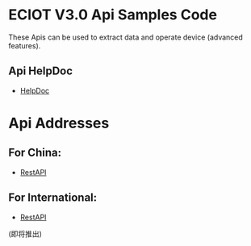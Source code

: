 # ECIOT V3.0 Api Samples Code
These Apis can be used to extract data and operate device (advanced features). 

## Api HelpDoc
- [HelpDoc](http://eciot.51daniu.cn/rest/help/help.html "HelpDoc")

# Api Addresses
## For China:
- [RestAPI](http://eciot.51daniu.cn/rest/ "RestAPI")

## For International:
- [RestAPI](http://eciot.51daniu.cn/rest/ "RestAPI")


(即将推出)